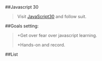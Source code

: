 ##Javascript 30<p>
>Visit [JavaScript30](https://javascript30.com/) and follow suit.

##Goals setting:<p>
>+Get over fear over javascript learning.<p>
>+Hands-on and record.<p>

##List
